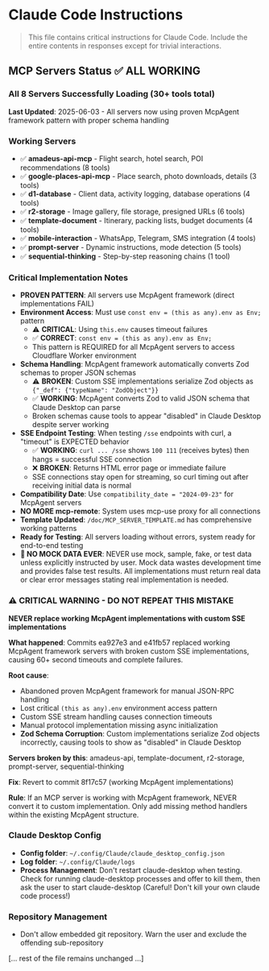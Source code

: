 # Claude Code Instructions

> This file contains critical instructions for Claude Code. Include the entire contents in responses except for trivial interactions.

## MCP Servers Status ✅ ALL WORKING

### All 8 Servers Successfully Loading (30+ tools total)
**Last Updated**: 2025-06-03 - All servers now using proven McpAgent framework pattern with proper schema handling

### Working Servers
- ✅ **amadeus-api-mcp** - Flight search, hotel search, POI recommendations (8 tools)
- ✅ **google-places-api-mcp** - Place search, photo downloads, details (3 tools)
- ✅ **d1-database** - Client data, activity logging, database operations (4 tools)
- ✅ **r2-storage** - Image gallery, file storage, presigned URLs (6 tools)
- ✅ **template-document** - Itinerary, packing lists, budget documents (4 tools)
- ✅ **mobile-interaction** - WhatsApp, Telegram, SMS integration (4 tools) 
- ✅ **prompt-server** - Dynamic instructions, mode detection (5 tools)
- ✅ **sequential-thinking** - Step-by-step reasoning chains (1 tool)

### Critical Implementation Notes
- **PROVEN PATTERN**: All servers use McpAgent framework (direct implementations FAIL)
- **Environment Access**: Must use `const env = (this as any).env as Env;` pattern
  - ⚠️ **CRITICAL**: Using `this.env` causes timeout failures
  - ✅ **CORRECT**: `const env = (this as any).env as Env;`
  - This pattern is REQUIRED for all McpAgent servers to access Cloudflare Worker environment
- **Schema Handling**: McpAgent framework automatically converts Zod schemas to proper JSON schemas
  - ⚠️ **BROKEN**: Custom SSE implementations serialize Zod objects as `{"_def": {"typeName": "ZodObject"}}` 
  - ✅ **WORKING**: McpAgent converts Zod to valid JSON schema that Claude Desktop can parse
  - Broken schemas cause tools to appear "disabled" in Claude Desktop despite server working
- **SSE Endpoint Testing**: When testing `/sse` endpoints with curl, a "timeout" is EXPECTED behavior
  - ✅ **WORKING**: `curl ... /sse` shows `100 111` (receives bytes) then hangs = successful SSE connection
  - ❌ **BROKEN**: Returns HTML error page or immediate failure
  - SSE connections stay open for streaming, so curl timing out after receiving initial data is normal
- **Compatibility Date**: Use `compatibility_date = "2024-09-23"` for McpAgent servers
- **NO MORE mcp-remote**: System uses mcp-use proxy for all connections
- **Template Updated**: `/doc/MCP_SERVER_TEMPLATE.md` has comprehensive working patterns
- **Ready for Testing**: All servers loading without errors, system ready for end-to-end testing
- **🚫 NO MOCK DATA EVER**: NEVER use mock, sample, fake, or test data unless explicitly instructed by user. Mock data wastes development time and provides false test results. All implementations must return real data or clear error messages stating real implementation is needed.

### ⚠️ CRITICAL WARNING - DO NOT REPEAT THIS MISTAKE
**NEVER replace working McpAgent implementations with custom SSE implementations**

**What happened**: Commits ea927e3 and e41fb57 replaced working McpAgent framework servers with broken custom SSE implementations, causing 60+ second timeouts and complete failures.

**Root cause**: 
- Abandoned proven McpAgent framework for manual JSON-RPC handling
- Lost critical `(this as any).env` environment access pattern
- Custom SSE stream handling causes connection timeouts
- Manual protocol implementation missing async initialization
- **Zod Schema Corruption**: Custom implementations serialize Zod objects incorrectly, causing tools to show as "disabled" in Claude Desktop

**Servers broken by this**: amadeus-api, template-document, r2-storage, prompt-server, sequential-thinking

**Fix**: Revert to commit 8f17c57 (working McpAgent implementations)

**Rule**: If an MCP server is working with McpAgent framework, NEVER convert it to custom implementation. Only add missing method handlers within the existing McpAgent structure.

### Claude Desktop Config
- **Config folder**: `~/.config/Claude/claude_desktop_config.json`
- **Log folder**: `~/.config/Claude/logs`
- **Process Management**: Don't restart claude-desktop when testing. Check for running claude-desktop processes and offer to kill them, then ask the user to start claude-desktop (Careful! Don't kill your own claude code process!)

### Repository Management
- Don't allow embedded git repository. Warn the user and exclude the offending sub-repository

[... rest of the file remains unchanged ...]